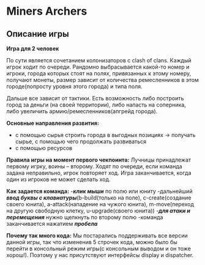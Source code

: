 # Miners Archers
Описание игры
----------------
**Игра для 2 человек**

По сути является сочетанием колонизаторов с 
clash of clans.
Каждый игрок ходит по очереди. Рандомно выбрасывается какой-то номер и игроки, города которых стоят на полях, привязанных к этому номеру,
получают монеты, размер зависит от количества ремесленников в этом городе(попросту уровня этого города) и типа поля.

Дальше все зависит от тактики. Есть возможность либо построить
город за деньги (на своей территории),
либо напасть на соперника, либо увеличить армию/ремесленников(апгрейд 
города).

**Основные направления развития:**
- с помощью сырья строить города в выгодных позициях → получать сырье, с
помощью чего продолжать развиваться
- с помощью ресурсов 

**Правила игры на момент первого чекпоинта:**
Лучницы принадлежат первому игрку, воины – второму. Ходят по очереди, если команда задана неправильно, игрок повторяет ход. Игра заканчивается, когда один из игроков не может сделать ход. 

**Как задается команда:**
-***клик мыши*** по полю или юниту
-дальнейший ***ввод буквы с клавиатуры***(b-build(только на поле), c-create(создание своего юнита), a-attack(нападение на чужого юнита), m-move(переход на другую свободную клетку, u-upgrade(своего юнита))
-***для атаки и перемещения*** нужно щелкнуть по второму полю
-команда заканчивается нажатием ***пробела***

**Почему так много кода:**
Мы постарались поддерживать все версии данной игры, так что измененив 
5 строчек кода, можно было бы перейти в консольный режим игры(с консольным выводом и он тоже хорош!). 
Поэтому у нас присутствуют интерфейсы display и dispatcher.
